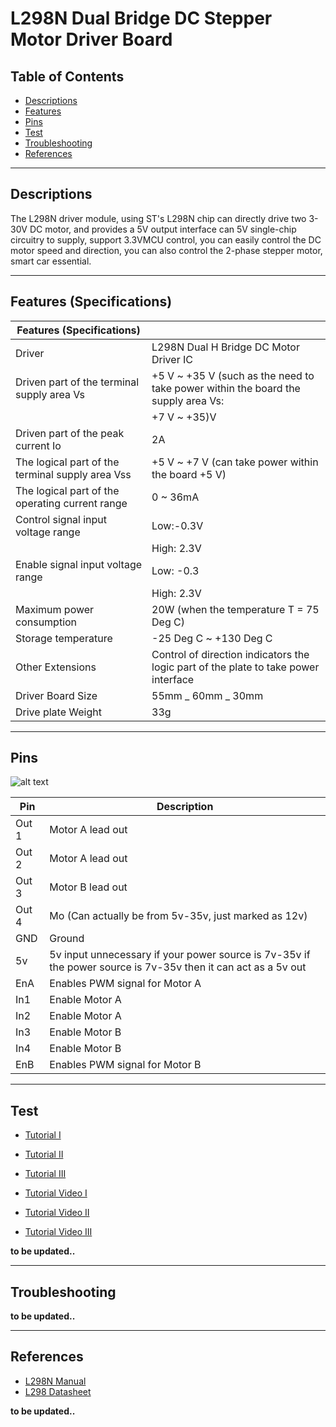 # L298N Dual Bridge DC Stepper Motor Driver Board

## Table of Contents

-   [Descriptions](#descriptions)
-   [Features](#features)
-   [Pins](#pins)
-   [Test](#test-code)
-   [Troubleshooting](#troubleshooting)
-   [References](#references)

---

## Descriptions

The L298N driver module, using ST's L298N chip can directly drive two 3-30V DC motor, and provides a 5V output interface can 5V single-chip circuitry to supply, support 3.3VMCU control, you can easily control the DC motor speed and direction, you can also control the 2-phase stepper motor, smart car essential.

---

## Features (Specifications)

| Features (Specifications)                        |                                                                                     |
| ------------------------------------------------ | ----------------------------------------------------------------------------------- |
| Driver                                           | L298N Dual H Bridge DC Motor Driver IC                                              |
| Driven part of the terminal supply area Vs       | +5 V ~ +35 V (such as the need to take power within the board the supply area Vs:   |
|                                                  | +7 V ~ +35)V                                                                        |
| Driven part of the peak current Io               | 2A                                                                                  |
| The logical part of the terminal supply area Vss | +5 V ~ +7 V (can take power within the board +5 V)                                  |
| The logical part of the operating current range  | 0 ~ 36mA                                                                            |
| Control signal input voltage range               | Low:-0.3V                                                                           |
|                                                  | High: 2.3V                                                                          |
| Enable signal input voltage range                | Low: -0.3                                                                           |
|                                                  | High: 2.3V                                                                          |
| Maximum power consumption                        | 20W (when the temperature T = 75 Deg C)                                             |
| Storage temperature                              | -25 Deg C ~ +130 Deg C                                                              |
| Other Extensions                                 | Control of direction indicators the logic part of the plate to take power interface |
| Driver Board Size                                | 55mm _ 60mm _ 30mm                                                                  |
| Drive plate Weight                               | 33g                                                                                 |

---

## Pins

![alt text](https://bit.ly/3rB6dDn 'L298N')

| Pin   | Description                                                                                                   |
| ----- | ------------------------------------------------------------------------------------------------------------- |
| Out 1 | Motor A lead out                                                                                              |
| Out 2 | Motor A lead out                                                                                              |
| Out 3 | Motor B lead out                                                                                              |
| Out 4 | Mo (Can actually be from 5v-35v, just marked as 12v)                                                          |
| GND   | Ground                                                                                                        |
| 5v    | 5v input unnecessary if your power source is 7v-35v if the power source is 7v-35v then it can act as a 5v out |
| EnA   | Enables PWM signal for Motor A                                                                                |
| In1   | Enable Motor A                                                                                                |
| In2   | Enable Motor A                                                                                                |
| In3   | Enable Motor B                                                                                                |
| In4   | Enable Motor B                                                                                                |
| EnB   | Enables PWM signal for Motor B                                                                                |

---

## Test

-   [Tutorial I](https://bit.ly/39sEFKh)
-   [Tutorial II](https://www.instructables.com/Control-DC-and-stepper-motors-with-L298N-Dual-Moto/)
-   [Tutorial III](https://dronebotworkshop.com/dc-motors-l298n-h-bridge/)

-   [Tutorial Video I](https://youtu.be/I7IFsQ4tQU8)
-   [Tutorial Video II](https://youtu.be/dyjo_ggEtVU)
-   [Tutorial Video III](https://youtu.be/Ey4xoG970Go)

**to be updated..**

---

## Troubleshooting

**to be updated..**

---

## References

-   [L298N Manual](https://bit.ly/3flXjHr)
-   [L298 Datasheet](https://bit.ly/3u1pxLJ)

**to be updated..**

